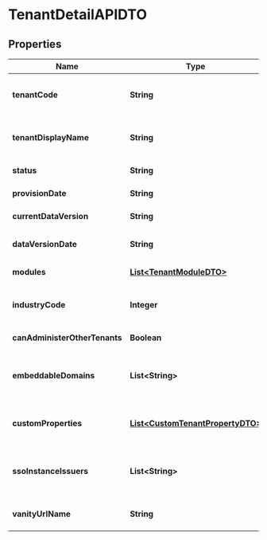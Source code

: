 

# TenantDetailAPIDTO


## Properties

| Name | Type | Description | Notes |
|------------ | ------------- | ------------- | -------------|
|**tenantCode** | **String** | The tenant code of the analytic tenant. For example, \&quot;WFF_j1r~i1o\&quot;. |  [optional] |
|**tenantDisplayName** | **String** | An identifiable tenant name that is displayed within Visier. For example, \&quot;Callisto\&quot;. |  [optional] |
|**status** | **String** | Whether the tenant is enabled or disabled. |  [optional] |
|**provisionDate** | **String** | The date that the tenant was created. |  [optional] |
|**currentDataVersion** | **String** | The data version ID that the tenant is using. |  [optional] |
|**dataVersionDate** | **String** | The date that the data version was published to production. |  [optional] |
|**modules** | [**List&lt;TenantModuleDTO&gt;**](TenantModuleDTO.md) | The modules assigned to the analytic tenant. |  [optional] |
|**industryCode** | **Integer** | The 6-digit NAICS code for the industry to which the analytic tenant belongs. |  [optional] |
|**canAdministerOtherTenants** | **Boolean** | If true, the tenant is an administrating tenant. |  [optional] |
|**embeddableDomains** | **List&lt;String&gt;** | A comma-separated list of strings that represent the URLs, or domains, in which Visier can be embedded. |  [optional] |
|**customProperties** | [**List&lt;CustomTenantPropertyDTO&gt;**](CustomTenantPropertyDTO.md) | A set of key-value pairs that represent different customizable properties for the analytic tenant. |  [optional] |
|**ssoInstanceIssuers** | **List&lt;String&gt;** | A comma-separated list of strings that represent the issuers for the SSO providers that can authenticate this tenant. |  [optional] |
|**vanityUrlName** | **String** | The name of the administrating tenant used in Visier URLs. |  [optional] |



